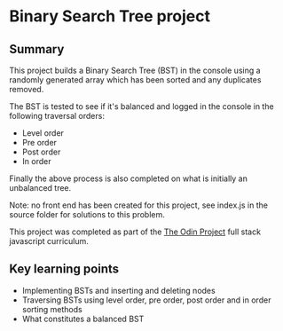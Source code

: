 # Binary Search Tree project

## Summary

This project builds a Binary Search Tree (BST) in the console using a randomly generated array which has been sorted and any duplicates removed.

The BST is tested to see if it's balanced and logged in the console in the following traversal orders:

- Level order
- Pre order
- Post order
- In order

Finally the above process is also completed on what is initially an unbalanced tree.

Note: no front end has been created for this project, see index.js in the source folder for solutions to this problem.

This project was completed as part of the [The Odin Project](https://www.theodinproject.com/) full stack javascript curriculum.

## Key learning points

- Implementing BSTs and inserting and deleting nodes
- Traversing BSTs using level order, pre order, post order and in order sorting methods
- What constitutes a balanced BST
